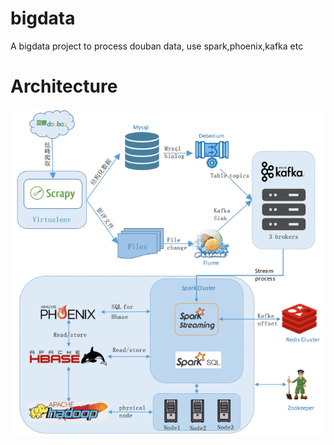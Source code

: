 # bigdata
A bigdata project to process douban data, use spark,phoenix,kafka etc

# Architecture
![architecture](/note/pictures/architecture.png)
